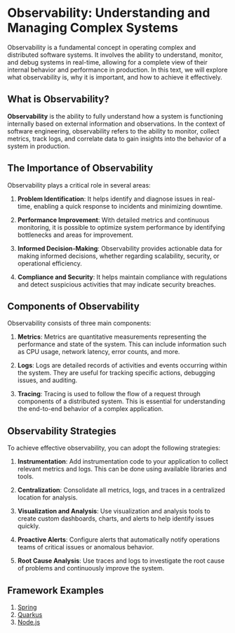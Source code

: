 # Observability: Understanding and Managing Complex Systems

Observability is a fundamental concept in operating complex and distributed software systems. It involves the ability to understand, monitor, and debug systems in real-time, allowing for a complete view of their internal behavior and performance in production. In this text, we will explore what observability is, why it is important, and how to achieve it effectively.

## What is Observability?

**Observability** is the ability to fully understand how a system is functioning internally based on external information and observations. In the context of software engineering, observability refers to the ability to monitor, collect metrics, track logs, and correlate data to gain insights into the behavior of a system in production.

## The Importance of Observability

Observability plays a critical role in several areas:

1. **Problem Identification**: It helps identify and diagnose issues in real-time, enabling a quick response to incidents and minimizing downtime.

2. **Performance Improvement**: With detailed metrics and continuous monitoring, it is possible to optimize system performance by identifying bottlenecks and areas for improvement.

3. **Informed Decision-Making**: Observability provides actionable data for making informed decisions, whether regarding scalability, security, or operational efficiency.

4. **Compliance and Security**: It helps maintain compliance with regulations and detect suspicious activities that may indicate security breaches.

## Components of Observability

Observability consists of three main components:

1. **Metrics**: Metrics are quantitative measurements representing the performance and state of the system. This can include information such as CPU usage, network latency, error counts, and more.

2. **Logs**: Logs are detailed records of activities and events occurring within the system. They are useful for tracking specific actions, debugging issues, and auditing.

3. **Tracing**: Tracing is used to follow the flow of a request through components of a distributed system. This is essential for understanding the end-to-end behavior of a complex application.

## Observability Strategies

To achieve effective observability, you can adopt the following strategies:

1. **Instrumentation**: Add instrumentation code to your application to collect relevant metrics and logs. This can be done using available libraries and tools.

2. **Centralization**: Consolidate all metrics, logs, and traces in a centralized location for analysis.

3. **Visualization and Analysis**: Use visualization and analysis tools to create custom dashboards, charts, and alerts to help identify issues quickly.

4. **Proactive Alerts**: Configure alerts that automatically notify operations teams of critical issues or anomalous behavior.

5. **Root Cause Analysis**: Use traces and logs to investigate the root cause of problems and continuously improve the system.

## Framework Examples

1. [Spring](https://github.com/DarlanNoetzold/computer_science/tree/main/Observability/Spring)
2. [Quarkus](https://github.com/DarlanNoetzold/computer_science/tree/main/Observability/Quarkus)
3. [Node.js](https://github.com/DarlanNoetzold/computer_science/tree/main/Observability/Node.js)
